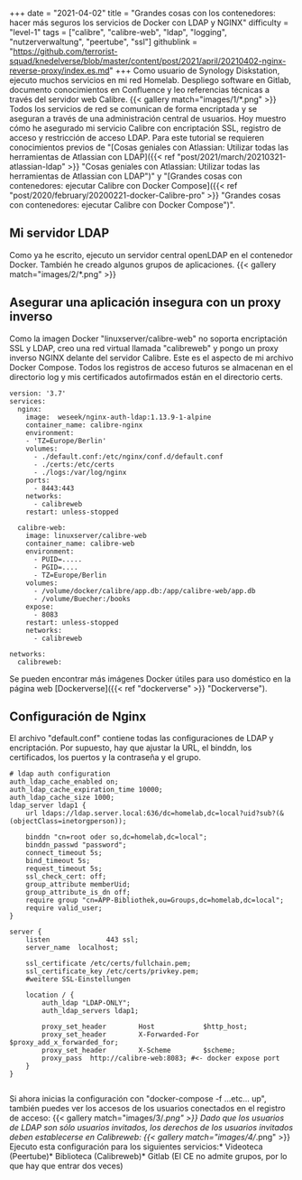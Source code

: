 +++
date = "2021-04-02"
title = "Grandes cosas con los contenedores: hacer más seguros los servicios de Docker con LDAP y NGINX"
difficulty = "level-1"
tags = ["calibre", "calibre-web", "ldap", "logging", "nutzerverwaltung", "peertube", "ssl"]
githublink = "https://github.com/terrorist-squad/knedelverse/blob/master/content/post/2021/april/20210402-nginx-reverse-proxy/index.es.md"
+++
Como usuario de Synology Diskstation, ejecuto muchos servicios en mi red Homelab. Despliego software en Gitlab, documento conocimientos en Confluence y leo referencias técnicas a través del servidor web Calibre.
{{< gallery match="images/1/*.png" >}}
Todos los servicios de red se comunican de forma encriptada y se aseguran a través de una administración central de usuarios. Hoy muestro cómo he asegurado mi servicio Calibre con encriptación SSL, registro de acceso y restricción de acceso LDAP. Para este tutorial se requieren conocimientos previos de "[Cosas geniales con Atlassian: Utilizar todas las herramientas de Atlassian con LDAP]({{< ref "post/2021/march/20210321-atlassian-ldap" >}} "Cosas geniales con Atlassian: Utilizar todas las herramientas de Atlassian con LDAP")" y "[Grandes cosas con contenedores: ejecutar Calibre con Docker Compose]({{< ref "post/2020/february/20200221-docker-Calibre-pro" >}} "Grandes cosas con contenedores: ejecutar Calibre con Docker Compose")".
## Mi servidor LDAP
Como ya he escrito, ejecuto un servidor central openLDAP en el contenedor Docker. También he creado algunos grupos de aplicaciones.
{{< gallery match="images/2/*.png" >}}

## Asegurar una aplicación insegura con un proxy inverso
Como la imagen Docker "linuxserver/calibre-web" no soporta encriptación SSL y LDAP, creo una red virtual llamada "calibreweb" y pongo un proxy inverso NGINX delante del servidor Calibre. Este es el aspecto de mi archivo Docker Compose. Todos los registros de acceso futuros se almacenan en el directorio log y mis certificados autofirmados están en el directorio certs.
```
version: '3.7'
services:
  nginx: 
    image:  weseek/nginx-auth-ldap:1.13.9-1-alpine
    container_name: calibre-nginx
    environment:
    - 'TZ=Europe/Berlin'
    volumes:
      - ./default.conf:/etc/nginx/conf.d/default.conf
      - ./certs:/etc/certs
      - ./logs:/var/log/nginx
    ports:
      - 8443:443
    networks:
      - calibreweb
    restart: unless-stopped

  calibre-web:
    image: linuxserver/calibre-web
    container_name: calibre-web
    environment:
      - PUID=.....
      - PGID=....
      - TZ=Europe/Berlin
    volumes:
      - /volume/docker/calibre/app.db:/app/calibre-web/app.db
      - /volume/Buecher:/books
    expose:
      - 8083
    restart: unless-stopped
    networks:
      - calibreweb

networks:
  calibreweb:

```
Se pueden encontrar más imágenes Docker útiles para uso doméstico en la página web [Dockerverse]({{< ref "dockerverse" >}} "Dockerverse").
## Configuración de Nginx
El archivo "default.conf" contiene todas las configuraciones de LDAP y encriptación. Por supuesto, hay que ajustar la URL, el binddn, los certificados, los puertos y la contraseña y el grupo.
```
# ldap auth configuration
auth_ldap_cache_enabled on;
auth_ldap_cache_expiration_time 10000;
auth_ldap_cache_size 1000;
ldap_server ldap1 {
    url ldaps://ldap.server.local:636/dc=homelab,dc=local?uid?sub?(&(objectClass=inetorgperson));

    binddn "cn=root oder so,dc=homelab,dc=local";
    binddn_passwd "password";
    connect_timeout 5s;
    bind_timeout 5s;
    request_timeout 5s;
    ssl_check_cert: off;
    group_attribute memberUid;
    group_attribute_is_dn off;
    require group "cn=APP-Bibliothek,ou=Groups,dc=homelab,dc=local";
    require valid_user;
}

server {
    listen              443 ssl;
    server_name  localhost;

    ssl_certificate /etc/certs/fullchain.pem;
    ssl_certificate_key /etc/certs/privkey.pem;
    #weitere SSL-Einstellungen

    location / {
        auth_ldap "LDAP-ONLY";
        auth_ldap_servers ldap1;

        proxy_set_header        Host            $http_host;
        proxy_set_header        X-Forwarded-For $proxy_add_x_forwarded_for;
        proxy_set_header        X-Scheme        $scheme;
        proxy_pass  http://calibre-web:8083; #<- docker expose port
    }
}


```
Si ahora inicias la configuración con "docker-compose -f ...etc... up", también puedes ver los accesos de los usuarios conectados en el registro de acceso:
{{< gallery match="images/3/*.png" >}}
Dado que los usuarios de LDAP son sólo usuarios invitados, los derechos de los usuarios invitados deben establecerse en Calibreweb:
{{< gallery match="images/4/*.png" >}}
Ejecuto esta configuración para los siguientes servicios:* Videoteca (Peertube)* Biblioteca (Calibreweb)* Gitlab (El CE no admite grupos, por lo que hay que entrar dos veces)
